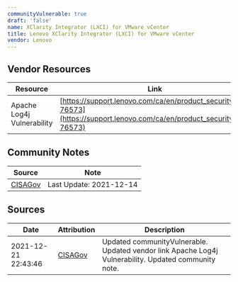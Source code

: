 ```yaml
---
communityVulnerable: true
draft: 'false'
name: XClarity Integrator (LXCI) for VMware vCenter
title: Lenovo XClarity Integrator (LXCI) for VMware vCenter
vendor: Lenovo
---
```


## Vendor Resources
| Resource | Link |
| --- | --- |
| Apache Log4j Vulnerability | [https://support.lenovo.com/ca/en/product_security/len-76573](https://support.lenovo.com/ca/en/product_security/len-76573) |


## Community Notes
| Source | Note |
| --- | --- |
| [CISAGov](https://raw.githubusercontent.com/cisagov/log4j-affected-db/develop/README.md) | Last Update: 2021-12-14 |

## Sources
| Date | Attribution | Description |
| --- | --- | --- |
| 2021-12-21 22:43:46 | [CISAGov](https://raw.githubusercontent.com/cisagov/log4j-affected-db/develop/README.md) | Updated communityVulnerable. Updated vendor link Apache Log4j Vulnerability. Updated community note.  |
